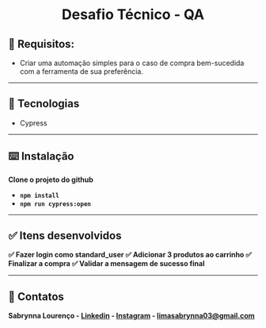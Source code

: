 <h1 align="center">Desafio Técnico - QA</h1>

## 🚨 Requisitos: 

- Criar uma automação simples para o caso de compra bem-sucedida com a ferramenta de sua preferência.


---


## 🧩 ️Tecnologias

- Cypress


---


## ⌨️ Instalação

<b> Clone o projeto do github <b/>

- `npm install`
- `npm run cypress:open`

---


## ✅ Itens desenvolvidos

✅ Fazer login como standard_user
✅ Adicionar 3 produtos ao carrinho
✅ Finalizar a compra
✅ Validar a mensagem de sucesso final



---

## 📱 Contatos
Sabrynna Lourenço - [Linkedin](https://www.linkedin.com/in/sabrynna-lourenco/) - [Instagram](https://www.instagram.com/sabrynna.ln/) - limasabrynna03@gmail.com
